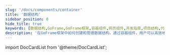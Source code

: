 ```yaml
---
slug: '/docs/components/container'
title: '数据结构'
sidebar_position: 0
hide_title: true
keywords: [数据结构,GoFrame,GoFrame框架,容器组件,网页组件,开发指南,项目结构,代码结构,编程框架,技术文档]
description: '在GoFrame框架中如何创建和管理数据结构。通过容器组件，用户可以高效地组织和优化项目的代码结构。同时，我们提供了详尽的开发指南，帮助开发者更好地理解和使用GoFrame框架的强大功能。'
---
```


import DocCardList from '@theme/DocCardList';

<DocCardList />
